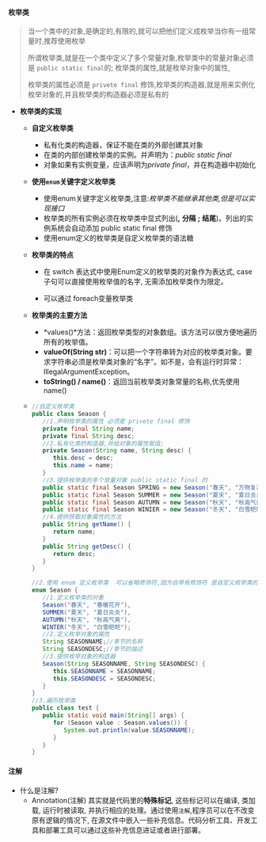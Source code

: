 



#### 枚举类

> 当一个类中的对象,是确定的,有限的,就可以把他们定义成枚举当你有一组常量时,推荐使用枚举
>
> 所谓枚举类,就是在一个类中定义了多个常量对象,枚举类中的常量对象必须是 `public static final`的; 枚举类的属性,就是枚举对象中的属性,
>
> 枚举类的属性必须是 `privete final` 修饰,枚举类的构造器,就是用来实例化枚举对象的,并且枚举类的构造器必须是私有的

- **枚举类的实现**

  - **自定义枚举类**

    - 私有化类的构造器，保证不能在类的外部创建其对象
    - 在类的内部创建枚举类的实例。并声明为：*public static final* 
    - 对象如果有实例变量，应该声明为*private final*，并在构造器中初始化

  - **使用`enum`关键字定义枚举类**

    - 使用enum关键字定义枚举类,注意:*枚举类不能继承其他类,但是可以实现接口*
    - 枚举类的所有实例必须在枚举类中显式列出(**,** **分隔** **;** **结尾**)。列出的实例系统会自动添加 public static final 修饰
    - 使用enum定义的枚举类是自定义枚举类的语法糖

  - **枚举类的特点**

    - 在 switch 表达式中使用Enum定义的枚举类的对象作为表达式, case 子句可以直接使用枚举值的名字, 无需添加枚举类作为限定。

    - 可以通过 foreach变量枚举类

  - **枚举类的主要方法**

    - *values()*方法：返回枚举类型的对象数组。该方法可以很方便地遍历所有的枚举值。
    - **valueOf(String str)**：可以把一个字符串转为对应的枚举类对象。要求字符串必须是枚举类对象的“名字”。如不是，会有运行时异常：IllegalArgumentException。
    - **toString() / name()**：返回当前枚举类对象常量的名称,优先使用name()

  - ```java
    //自定义枚举类
    public class Season {
       //1.声明枚举类的属性 必须是 privete final 修饰
       private final String name;
       private final String desc;
       //2.私有化类的构造器,并给对象的属性赋值;
       private Season(String name, String desc) {
          this.desc = desc;
          this.name = name;
       }
       //3.提供枚举类的多个常量对象 public static final 的
       public static final Season SPRING = new Season("春天", "万物复苏");
       public static final Season SUMMER = new Season("夏天", "夏日炎炎");
       public static final Season AUTUMN = new Season("秋天", "秋高气爽");
       public static final Season WINIER = new Season("冬天", "白雪皑皑");
       //4.提供获取对象属性的方法
       public String getName() {
          return name;
       }
       public String getDesc() {
          return desc;
       }
    }
    
    //2.使用 enum 定义枚举类  可以省略修饰符,因为自带有修饰符 是自定义枚举类的语法糖
    enum Season {
       //1.定义枚举类的对象   
       Season("春天", "春暖花开"),
       SUMMER("夏天", "夏日炎炎"),
       AUTUMN("秋天", "秋高气爽"),
       WINTER("冬天", "白雪皑皑");
       //2.定义枚举对象的属性
       String SEASONNAME;//季节的名称
       String SEASONDESC;//季节的描述
       //3.提供枚举对象的构造器
       Season(String SEASONNAME, String SEASONDESC) {
          this.SEASONNAME = SEASONNAME;	
          this.SEASONDESC = SEASONDESC;
       }
    }
    //3.遍历枚举类
    public class test {
       public static void main(String[] args) {
          for (Season value : Season.values()) {
             System.out.println(value.SEASONNAME);
          }
       }
    }
    
    ```
    
    

#### 注解

- 什么是注解?
  - Annotation(注解) 其实就是代码里的**特殊标记**, 这些标记可以在编译, 类加载, 运行时被读取, 并执行相应的处理。通过使用`注解`,程序员可以在不改变原有逻辑的情况下, 在源文件中嵌入一些补充信息。代码分析工具、开发工具和部署工具可以通过这些补充信息进证或者进行部署。

